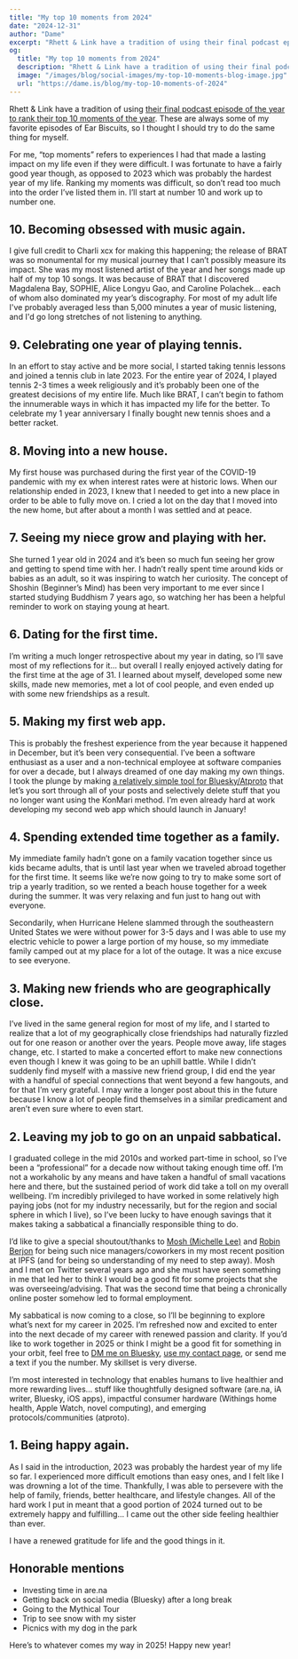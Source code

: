 ```yaml
---
title: "My top 10 moments from 2024"
date: "2024-12-31"
author: "Dame"
excerpt: "Rhett & Link have a tradition of using their final podcast episode of the year to rank their top 10 moments of the year. These are always some of my favorite episodes of Ear Biscuits, so I thought I should try to do the same thing for myself."
og:
  title: "My top 10 moments from 2024"
  description: "Rhett & Link have a tradition of using their final podcast episode of the year to rank their top 10 moments of the year. These are always some of my favorite episodes of Ear Biscuits, so I thought I should try to do the same thing for myself."
  image: "/images/blog/social-images/my-top-10-moments-blog-image.jpg"
  url: "https://dame.is/blog/my-top-10-moments-of-2024"
---
```


Rhett & Link have a tradition of using [their final podcast episode of the year to rank their top 10 moments of the year](https://www.youtube.com/watch?v=LXG_plpS69M). These are always some of my favorite episodes of Ear Biscuits, so I thought I should try to do the same thing for myself.

For me, “top moments” refers to experiences I had that made a lasting impact on my life even if they were difficult. I was fortunate to have a fairly good year though, as opposed to 2023 which was probably the hardest year of my life. Ranking my moments was difficult, so don’t read too much into the order I’ve listed them in. I’ll start at number 10 and work up to number one.

## 10. Becoming obsessed with music again.

I give full credit to Charli xcx for making this happening; the release of BRAT was so monumental for my musical journey that I can’t possibly measure its impact. She was my most listened artist of the year and her songs made up half of my top 10 songs. It was because of BRAT that I discovered Magdalena Bay, SOPHIE, Alice Longyu Gao, and Caroline Polachek... each of whom also dominated my year’s discography. For most of my adult life I've probably averaged less than 5,000 minutes a year of music listening, and I'd go long stretches of not listening to anything.

## 9. Celebrating one year of playing tennis.

In an effort to stay active and be more social, I started taking tennis lessons and joined a tennis club in late 2023. For the entire year of 2024, I played tennis 2-3 times a week religiously and it’s probably been one of the greatest decisions of my entire life. Much like BRAT, I can’t begin to fathom the innumerable ways in which it has impacted my life for the better. To celebrate my 1 year anniversary I finally bought new tennis shoes and a better racket.

## 8. Moving into a new house.

My first house was purchased during the first year of the COVID-19 pandemic with my ex when interest rates were at historic lows. When our relationship ended in 2023, I knew that I needed to get into a new place in order to be able to fully move on. I cried a lot on the day that I moved into the new home, but after about a month I was settled and at peace.

## 7. Seeing my niece grow and playing with her.

She turned 1 year old in 2024 and it’s been so much fun seeing her grow and getting to spend time with her. I hadn’t really spent time around kids or babies as an adult, so it was inspiring to watch her curiosity. The concept of Shoshin (Beginner’s Mind) has been very important to me ever since I started studying Buddhism 7 years ago, so watching her has been a helpful reminder to work on staying young at heart.

## 6. Dating for the first time.

I’m writing a much longer retrospective about my year in dating, so I’ll save most of my reflections for it... but overall I really enjoyed actively dating for the first time at the age of 31. I learned about myself, developed some new skills, made new memories, met a lot of cool people, and even ended up with some new friendships as a result.

## 5. Making my first web app.

This is probably the freshest experience from the year because it happened in December, but it’s been very consequential. I’ve been a software enthusiast as a user and a non-technical employee at software companies for over a decade, but I always dreamed of one day making my own things. I took the plunge by making [a relatively simple tool for Bluesky/Atproto](https://reviewer.skeet.tools) that let’s you sort through all of your posts and selectively delete stuff that you no longer want using the KonMari method. I’m even already hard at work developing my second web app which should launch in January!

## 4. Spending extended time together as a family.

My immediate family hadn’t gone on a family vacation together since us kids became adults, that is until last year when we traveled abroad together for the first time. It seems like we’re now going to try to make some sort of trip a yearly tradition, so we rented a beach house together for a week during the summer. It was very relaxing and fun just to hang out with everyone.

Secondarily, when Hurricane Helene slammed through the southeastern United States we were without power for 3-5 days and I was able to use my electric vehicle to power a large portion of my house, so my immediate family camped out at my place for a lot of the outage. It was a nice excuse to see everyone.

## 3. Making new friends who are geographically close.

I’ve lived in the same general region for most of my life, and I started to realize that a lot of my geographically close friendships had naturally fizzled out for one reason or another over the years. People move away, life stages change, etc. I started to make a concerted effort to make new connections even though I knew it was going to be an uphill battle. While I didn’t suddenly find myself with a massive new friend group, I did end the year with a handful of special connections that went beyond a few hangouts, and for that I’m very grateful. I may write a longer post about this in the future because I know a lot of people find themselves in a similar predicament and aren’t even sure where to even start.

## 2. Leaving my job to go on an unpaid sabbatical.

I graduated college in the mid 2010s and worked part-time in school, so I’ve been a “professional” for a decade now without taking enough time off. I’m not a workaholic by any means and have taken a handful of small vacations here and there, but the sustained period of work did take a toll on my overall wellbeing. I’m incredibly privileged to have worked in some relatively high paying jobs (not for my industry necessarily, but for the region and social sphere in which I live), so I’ve been lucky to have enough savings that it makes taking a sabbatical a financially responsible thing to do.

I’d like to give a special shoutout/thanks to [Mosh (Michelle Lee)](https://bsky.app/profile/mosh.bsky.social) and [Robin Berjon](https://bsky.app/profile/robin.berjon.com) for being such nice managers/coworkers in my most recent position at IPFS (and for being so understanding of my need to step away). Mosh and I met on Twitter several years ago and she must have seen something in me that led her to think I would be a good fit for some projects that she was overseeing/advising. That was the second time that being a chronically online poster somehow led to formal employment.

My sabbatical is now coming to a close, so I’ll be beginning to explore what’s next for my career in 2025. I’m refreshed now and excited to enter into the next decade of my career with renewed passion and clarity. If you’d like to work together in 2025 or think I might be a good fit for something in your orbit, feel free to [DM me on Bluesky](https://bsky.app/profile/dame.bsky.social), [use my contact page](http://dame.contact), or send me a text if you the number. My skillset is very diverse.

I’m most interested in technology that enables humans to live healthier and more rewarding lives... stuff like thoughtfully designed software (are.na, iA writer, Bluesky, iOS apps), impactful consumer hardware (Withings home health, Apple Watch, novel computing), and emerging protocols/communities (atproto).

## 1. Being happy again.

As I said in the introduction, 2023 was probably the hardest year of my life so far. I experienced more difficult emotions than easy ones, and I felt like I was drowning a lot of the time. Thankfully, I was able to persevere with the help of family, friends, better healthcare, and lifestyle changes. All of the hard work I put in meant that a good portion of 2024 turned out to be extremely happy and fulfilling... I came out the other side feeling healthier than ever. 

I have a renewed gratitude for life and the good things in it.

## Honorable mentions
- Investing time in are.na
- Getting back on social media (Bluesky) after a long break
- Going to the Mythical Tour
- Trip to see snow with my sister
- Picnics with my dog in the park

Here’s to whatever comes my way in 2025! Happy new year!